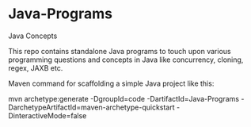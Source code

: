 # Java-Programs
Java Concepts

This repo contains standalone Java programs to touch upon various programming questions and concepts in Java like concurrency, cloning, regex, JAXB etc.


Maven command for scaffolding a simple Java project like this:

mvn archetype:generate -DgroupId=code -DartifactId=Java-Programs -DarchetypeArtifactId=maven-archetype-quickstart -DinteractiveMode=false